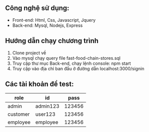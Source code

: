 ## Công nghệ sử dụng:
- Front-end: Html, Css, Javascript, Jquery
- Back-end: Mysql, Nodejs, Express

## Hướng dẫn chạy chương trình
1. Clone project về
2. Vào mysql chạy query file fast-food-chain-stores.sql
3. Truy cập thư mục Back-end, chạy lệnh console: npm start
4. Truy cập vào địa chỉ ban đầu ở đường dẫn localhost:3000/signin

## Các tài khoản để test:

|role|id|pass|
|--|--|--|
|admin|admin123|123456|
|customer|user123|123456|
|employee|employee|123456|
